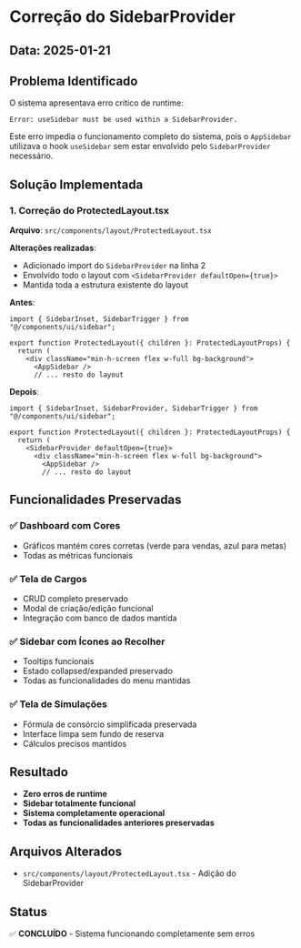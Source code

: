 # Correção do SidebarProvider

## Data: 2025-01-21

## Problema Identificado
O sistema apresentava erro crítico de runtime:
```
Error: useSidebar must be used within a SidebarProvider.
```

Este erro impedia o funcionamento completo do sistema, pois o `AppSidebar` utilizava o hook `useSidebar` sem estar envolvido pelo `SidebarProvider` necessário.

## Solução Implementada

### 1. Correção do ProtectedLayout.tsx
**Arquivo**: `src/components/layout/ProtectedLayout.tsx`

**Alterações realizadas**:
- Adicionado import do `SidebarProvider` na linha 2
- Envolvido todo o layout com `<SidebarProvider defaultOpen={true}>`
- Mantida toda a estrutura existente do layout

**Antes**:
```tsx
import { SidebarInset, SidebarTrigger } from "@/components/ui/sidebar";

export function ProtectedLayout({ children }: ProtectedLayoutProps) {
  return (
    <div className="min-h-screen flex w-full bg-background">
      <AppSidebar />
      // ... resto do layout
```

**Depois**:
```tsx
import { SidebarInset, SidebarProvider, SidebarTrigger } from "@/components/ui/sidebar";

export function ProtectedLayout({ children }: ProtectedLayoutProps) {
  return (
    <SidebarProvider defaultOpen={true}>
      <div className="min-h-screen flex w-full bg-background">
        <AppSidebar />
        // ... resto do layout
```

## Funcionalidades Preservadas

### ✅ Dashboard com Cores
- Gráficos mantém cores corretas (verde para vendas, azul para metas)
- Todas as métricas funcionais

### ✅ Tela de Cargos
- CRUD completo preservado
- Modal de criação/edição funcional
- Integração com banco de dados mantida

### ✅ Sidebar com Ícones ao Recolher
- Tooltips funcionais
- Estado collapsed/expanded preservado
- Todas as funcionalidades do menu mantidas

### ✅ Tela de Simulações
- Fórmula de consórcio simplificada preservada
- Interface limpa sem fundo de reserva
- Cálculos precisos mantidos

## Resultado
- **Zero erros de runtime**
- **Sidebar totalmente funcional**
- **Sistema completamente operacional**
- **Todas as funcionalidades anteriores preservadas**

## Arquivos Alterados
- `src/components/layout/ProtectedLayout.tsx` - Adição do SidebarProvider

## Status
✅ **CONCLUÍDO** - Sistema funcionando completamente sem erros